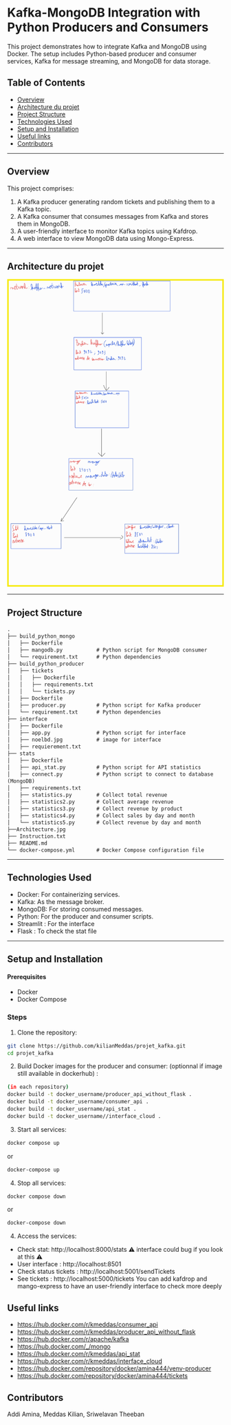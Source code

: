 # Kafka-MongoDB Integration with Python Producers and Consumers

This project demonstrates how to integrate Kafka and MongoDB using Docker. The setup includes Python-based producer and consumer services, Kafka for message streaming, and MongoDB for data storage.

## Table of Contents
- [Overview](#overview)
- [Architecture du projet](#architecture-du-projet)
- [Project Structure](#project-structure)
- [Technologies Used](#technologies-used)
- [Setup and Installation](#setup-and-installation)
- [Useful links](#useful-links)
- [Contributors](#contributors)

---

## Overview

This project comprises:
1. A Kafka producer generating random tickets and publishing them to a Kafka topic.
2. A Kafka consumer that consumes messages from Kafka and stores them in MongoDB.
3. A user-friendly interface to monitor Kafka topics using Kafdrop.
4. A web interface to view MongoDB data using Mongo-Express.

---

## Architecture du projet
![Architecture](Architecture.jpg)


---
## Project Structure

```plaintext
.
├── build_python_mongo
│   ├── Dockerfile
│   ├── mangodb.py           # Python script for MongoDB consumer
│   └── requirement.txt      # Python dependencies
├── build_python_producer
│   ├── tickets
│   │   ├── Dockerfile
│   │   ├── requirements.txt
│   │   └── tickets.py
│   ├── Dockerfile
│   ├── producer.py          # Python script for Kafka producer
│   └── requirement.txt      # Python dependencies
├── interface
│   ├── Dockerfile
│   ├── app.py               # Python script for interface
│   ├── noelbd.jpg           # image for interface
│   ├── requierement.txt
├── stats
│   ├── Dockerfile
│   ├── api_stat.py          # Python script for API statistics
│   ├── connect.py           # Python script to connect to database (MongoDB)
│   ├── requirements.txt
│   ├── statistics.py        # Collect total revenue
│   ├── statistics2.py       # Collect average revenue
│   ├── statistics3.py       # Collect revenue by product
│   ├── statistics4.py       # Collect sales by day and month
│   └── statistics5.py       # Collect revenue by day and month
├──Architecture.jpg
├── Instruction.txt
├── README.md
└── docker-compose.yml       # Docker Compose configuration file
```
---

## Technologies Used
* Docker: For containerizing services.
* Kafka: As the message broker.
* MongoDB: For storing consumed messages.
* Python: For the producer and consumer scripts.
* Streamlit : For the interface
* Flask : To check the stat file

---
## Setup and Installation

#### Prerequisites
* Docker
* Docker Compose

### Steps
1) Clone the repository:
``` bash
git clone https://github.com/kilianMeddas/projet_kafka.git
cd projet_kafka
```

2) Build Docker images for the producer and consumer: (optionnal if image still available in dockerhub) :

```bash
(in each repository)
docker build -t docker_username/producer_api_without_flask .
docker build -t docker_username/consumer_api .
docker build -t docker_username/api_stat .
docker build -t docker_username//interface_cloud .
```

3) Start all services:
```bash
docker compose up
```
or
```bash
docker-compose up
```
4) Stop all services:
```bash
docker compose down
```
or
```bash
docker-compose down
```
4) Access the services:
* Check stat: http://localhost:8000/stats   :warning: interface could bug if you look at this :warning:
* User interface : http://localhost:8501
* Check status tickets : http://localhost:5001/sendTickets
* See tickets : http://localhost:5000/tickets
You can add kafdrop and mango-express to have an user-friendly interface to check more deeply

## Useful links
* https://hub.docker.com/r/kmeddas/consumer_api
* https://hub.docker.com/r/kmeddas/producer_api_without_flask
* https://hub.docker.com/r/apache/kafka
* https://hub.docker.com/_/mongo
* https://hub.docker.com/r/kmeddas/api_stat
* https://hub.docker.com/r/kmeddas/interface_cloud
* https://hub.docker.com/repository/docker/amina444/venv-producer
* https://hub.docker.com/repository/docker/amina444/tickets

## Contributors
Addi Amina, Meddas Kilian, Sriwelavan Theeban
